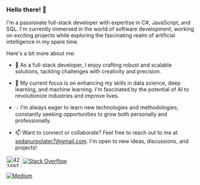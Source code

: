 ### Hello there! 👋

I'm a passionate full-stack developer with expertise in C#, JavaScript, and SQL. I'm currently immersed in the world of software development, working on exciting projects while exploring the fascinating realm of artificial intelligence in my spare time.

Here's a bit more about me:

- 🔭 As a full-stack developer, I enjoy crafting robust and scalable solutions, tackling challenges with creativity and precision.
  
- 🌱 My current focus is on enhancing my skills in data science, deep learning, and machine learning. I'm fascinated by the potential of AI to revolutionize industries and improve lives.

- 💡 I'm always eager to learn new technologies and methodologies, constantly seeking opportunities to grow both personally and professionally.

- 📫 Want to connect or collaborate? Feel free to reach out to me at sedanurpolater7@gmail.com. I'm open to new ideas, discussions, and projects!

<a href="https://stackoverflow.com/users/18040865/seda-nur-polater" target="blank"><img align="center" src="https://raw.githubusercontent.com/rahuldkjain/github-profile-readme-generator/master/src/images/icons/Social/stack-overflow.svg" alt="4214976" height="30" width="40" /></a>
[![Stack Overflow](https://img.shields.io/badge/Stack%20Overflow-FE7A16?style=for-the-badge&logo=stack-overflow&logoColor=white)](https://stackoverflow.com/users/18040865/seda-nur-polater)

[![Medium](https://img.shields.io/badge/Medium-12100E?style=for-the-badge&logo=medium&logoColor=white)](https://medium.com/@sedanurpolater)


